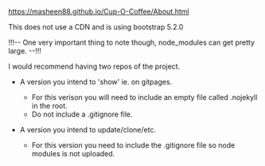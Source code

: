 https://masheen88.github.io/Cup-O-Coffee/About.html

This does not use a CDN and is using bootstrap 5.2.0

!!!-- One very important thing to note though, node_modules can get pretty large. --!!!

I would recommend having two repos of the project.
* A version you intend to 'show' ie. on gitpages. 
  - For this verison you will need to include an empty file called .nojekyll in the root. 
  - Do not include a .gitignore file.
  
* A version you intend to update/clone/etc. 
  - For this version you need to include the .gitignore file so node modules is not uploaded.
